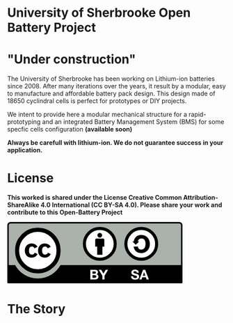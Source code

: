 # University of Sherbrooke Open Battery Project
# "Under construction"

The University of Sherbrooke has been working on Lithium-ion batteries since 2008. After many iterations over the years, it result by a modular, easy to manufacture and affordable battery pack design. This design made of 18650 cyclindral cells is perfect for prototypes or DIY projects.

We intent to provide here a modular mechanical structure for a rapid-prototyping and an integrated Battery Management System (BMS) for some specfic cells configuration <b>(available soon)<b> 

<b> Always be carefull with lithium-ion. We do not guarantee success in your application. <b>

# License
This worked is shared under the License Creative Common Attribution-ShareAlike 4.0 International (CC BY-SA 4.0). Please share your work and contribute to this Open-Battery Project

 <img src="by-sa.png" alt="By-Sa" class="center">

# The Story 
